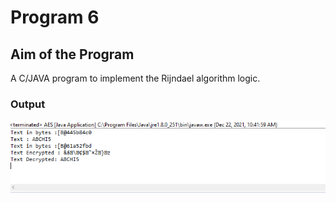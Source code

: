 # Program 6

## Aim of the Program

A C/JAVA program to implement the Rijndael algorithm logic.


### Output

![output](Program6_Output.png)
